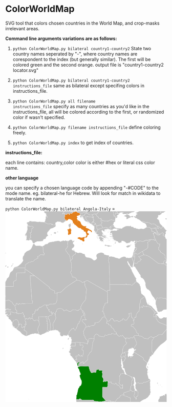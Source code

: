# ColorWorldMap
SVG tool that colors chosen countries in the World Map, and crop-masks irrelevant areas.

**Command line arguments variations are as follows:**

  1. <code>python ColorWorldMap.py bilateral country1-country2</code> 
  State two country names seperated by "-", where country names are corespondent to the index (but generally similar). The first will be colored green and the second orange. output file is "country1-country2 locator.svg"  
  
  2. <code>python ColorWorldMap.py bilateral country1-country2 instructions_file</code>
      same as bilateral except specifing colors in instructions_file.

  3. <code>python ColorWorldMap.py all filename instructions_file</code> 
     specify as many countries as you'd like in the instructions_file, all will be colored according to the first, or randomized color if wasn't specified. 
  
  4. <code>python ColorWorldMap.py filename instructions_file</code>
       define coloring freely.
       
  5. <code>python ColorWorldMap.py index</code> to get index of countries.
 
 **instructions_file:**
 
  each line contains: country,color
  color is either #hex or literal css color name.
  
 **other language**
 
   you can specify a chosen language code by appending "-#CODE" to the mode name. eg. bilateral-he for Hebrew.
   Will look for match in wikidata to translate the name.
 
 
<code>python ColorWorldMap.py bilateral Angola-Italy</code>  =
<img src="https://github.com/mikeyhasson/ColorWorldMap/blob/7fba3f7ec7752854df43fb51f76401dad7ecc983/Angola-Italy%20locator.svg">
